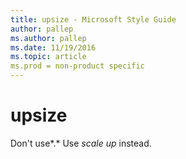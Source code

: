 ```yaml
---
title: upsize - Microsoft Style Guide
author: pallep
ms.author: pallep
ms.date: 11/19/2016
ms.topic: article
ms.prod = non-product specific
---
```


# upsize

Don't use*.* Use *scale up* instead.
